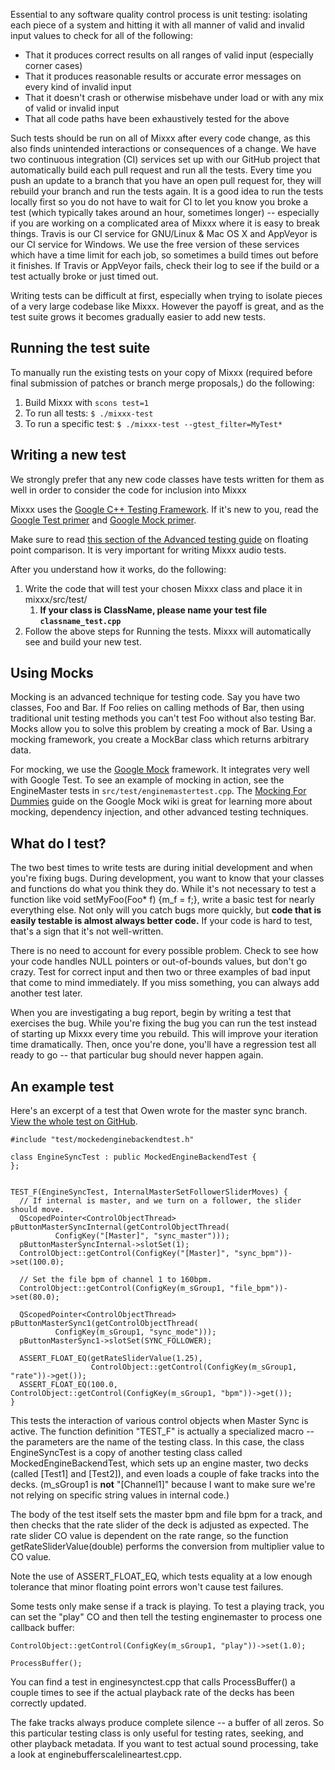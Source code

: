 Essential to any software quality control process is unit testing:
isolating each piece of a system and hitting it with all manner of valid
and invalid input values to check for all of the following:

  - That it produces correct results on all ranges of valid input
    (especially corner cases)
  - That it produces reasonable results or accurate error messages on
    every kind of invalid input
  - That it doesn't crash or otherwise misbehave under load or with any
    mix of valid or invalid input
  - That all code paths have been exhaustively tested for the above

Such tests should be run on all of Mixxx after every code change, as
this also finds unintended interactions or consequences of a change. We
have two continuous integration (CI) services set up with our GitHub
project that automatically build each pull request and run all the
tests. Every time you push an update to a branch that you have an open
pull request for, they will rebuild your branch and run the tests again.
It is a good idea to run the tests locally first so you do not have to
wait for CI to let you know you broke a test (which typically takes
around an hour, sometimes longer) -- especially if you are working on a
complicated area of Mixxx where it is easy to break things. Travis is
our CI service for GNU/Linux & Mac OS X and AppVeyor is our CI service
for Windows. We use the free version of these services which have a time
limit for each job, so sometimes a build times out before it finishes.
If Travis or AppVeyor fails, check their log to see if the build or a
test actually broke or just timed out.

Writing tests can be difficult at first, especially when trying to
isolate pieces of a very large codebase like Mixxx. However the payoff
is great, and as the test suite grows it becomes gradually easier to 
add new tests.

## Running the test suite

To manually run the existing tests on your copy of Mixxx (required
before final submission of patches or branch merge proposals,) do the
following:

1.  Build Mixxx with `scons test=1`
2.  To run all tests: `$ ./mixxx-test` 
3.  To run a specific test: `$ ./mixxx-test --gtest_filter=MyTest*`

## Writing a new test

We strongly prefer that any new code classes have tests written for them
as well in order to consider the code for inclusion into Mixxx

Mixxx uses the [Google C++ Testing
Framework](https://github.com/google/googletest). If it's new to you,
read the [Google Test
primer](https://github.com/google/googletest/blob/master/googletest/docs/primer.md)
and [Google Mock
primer](https://github.com/google/googletest/blob/master/googlemock/docs/ForDummies.md).

Make sure to read [this section of the Advanced testing
guide](http://code.google.com/p/googletest/wiki/AdvancedGuide#Floating-Point_Comparison)
on floating point comparison. It is very important for writing Mixxx
audio tests.

After you understand how it works, do the following:

1.  Write the code that will test your chosen Mixxx class and place it
    in mixxx/src/test/
    1.  **If your class is ClassName, please name your test file
        `classname_test.cpp`**
2.  Follow the above steps for Running the tests. Mixxx will
    automatically see and build your new test.

## Using Mocks

Mocking is an advanced technique for testing code. Say you have two
classes, Foo and Bar. If Foo relies on calling methods of Bar, then
using traditional unit testing methods you can't test Foo without also
testing Bar. Mocks allow you to solve this problem by creating a mock of
Bar. Using a mocking framework, you create a MockBar class which returns
arbitrary data.

For mocking, we use the [Google
Mock](http://code.google.com/p/googlemock/) framework. It integrates
very well with Google Test. To see an example of mocking in action, see
the EngineMaster tests in `src/test/enginemastertest.cpp`. The [Mocking
For Dummies](http://code.google.com/p/googlemock/wiki/ForDummies) guide
on the Google Mock wiki is great for learning more about mocking,
dependency injection, and other advanced testing techniques.

## What do I test?

The two best times to write tests are during initial development and
when you're fixing bugs. During development, you want to know that your
classes and functions do what you think they do. While it's not
necessary to test a function like void setMyFoo(Foo\* f) {m\_f = f;},
write a basic test for nearly everything else. Not only will you catch
bugs more quickly, but **code that is easily testable is almost always
better code.** If your code is hard to test, that's a sign that it's not
well-written.

There is no need to account for every possible problem. Check to see how
your code handles NULL pointers or out-of-bounds values, but don't go
crazy. Test for correct input and then two or three examples of bad
input that come to mind immediately. If you miss something, you can
always add another test later.

When you are investigating a bug report, begin by writing a test that
exercises the bug. While you're fixing the bug you can run the test
instead of starting up Mixxx every time you rebuild. This will improve
your iteration time dramatically. Then, once you're done, you'll have a
regression test all ready to go -- that particular bug should never
happen again.

## An example test

Here's an excerpt of a test that Owen wrote for the master sync branch.
[View the whole test on
GitHub](https://github.com/mixxxdj/mixxx/blob/master/src/test/enginesynctest.cpp).

``` 
#include "test/mockedenginebackendtest.h"

class EngineSyncTest : public MockedEngineBackendTest {
};


TEST_F(EngineSyncTest, InternalMasterSetFollowerSliderMoves) {
  // If internal is master, and we turn on a follower, the slider should move.
  QScopedPointer<ControlObjectThread> pButtonMasterSyncInternal(getControlObjectThread(
          ConfigKey("[Master]", "sync_master")));
  pButtonMasterSyncInternal->slotSet(1);
  ControlObject::getControl(ConfigKey("[Master]", "sync_bpm"))->set(100.0);
  
  // Set the file bpm of channel 1 to 160bpm.
  ControlObject::getControl(ConfigKey(m_sGroup1, "file_bpm"))->set(80.0);
  
  QScopedPointer<ControlObjectThread> pButtonMasterSync1(getControlObjectThread(
          ConfigKey(m_sGroup1, "sync_mode")));
  pButtonMasterSync1->slotSet(SYNC_FOLLOWER);
  
  ASSERT_FLOAT_EQ(getRateSliderValue(1.25),
                  ControlObject::getControl(ConfigKey(m_sGroup1, "rate"))->get());
  ASSERT_FLOAT_EQ(100.0, ControlObject::getControl(ConfigKey(m_sGroup1, "bpm"))->get());
}

```

This tests the interaction of various control objects when Master Sync
is active. The function definition "TEST\_F" is actually a specialized
macro -- the parameters are the name of the testing class. In this case,
the class EngineSyncTest is a copy of another testing class called
MockedEngineBackendTest, which sets up an engine master, two decks
(called \[Test1\] and \[Test2\]), and even loads a couple of fake tracks
into the decks. (m\_sGroup1 is **not** "\[Channel1\]" because I want to
make sure we're not relying on specific string values in internal code.)

The body of the test itself sets the master bpm and file bpm for a
track, and then checks that the rate slider of the deck is adjusted as
expected. The rate slider CO value is dependent on the rate range, so
the function getRateSliderValue(double) performs the conversion from
multiplier value to CO value.

Note the use of ASSERT\_FLOAT\_EQ, which tests equality at a low enough
tolerance that minor floating point errors won't cause test failures.

Some tests only make sense if a track is playing. To test a playing
track, you can set the "play" CO and then tell the testing enginemaster
to process one callback buffer:

``` 
ControlObject::getControl(ConfigKey(m_sGroup1, "play"))->set(1.0);

ProcessBuffer();

```

You can find a test in enginesynctest.cpp that calls ProcessBuffer() a
couple times to see if the actual playback rate of the decks has been
correctly updated.

The fake tracks always produce complete silence -- a buffer of all
zeros. So this particular testing class is only useful for testing
rates, seeking, and other playback metadata. If you want to test actual
sound processing, take a look at enginebufferscalelineartest.cpp.
